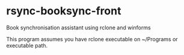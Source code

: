 # rsync-booksync-front
Book synchronisation assistant using rclone and winforms

This program assumes you have rclone executable on ~/Programs or executable path.

